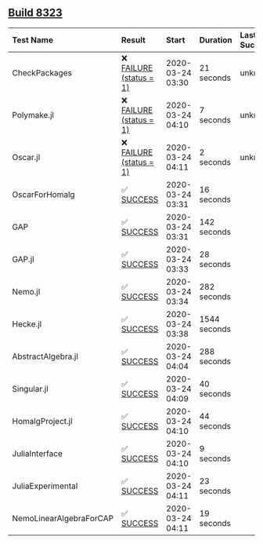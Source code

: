 ## [Build 8323](https://oscarci.mathematik.uni-kl.de/job/oscar/8323/)

| Test Name    | Result | Start | Duration | Last Success |
|:-------------|:-------|:------|:---------|:-------------|
| CheckPackages | ❌ [FAILURE (status = 1)](https://oscarci.mathematik.uni-kl.de/job/oscar/8323/artifact/logs/build-8323/CheckPackages.log) | 2020-03-24 03:30 | 21 seconds | unknown |
| Polymake.jl | ❌ [FAILURE (status = 1)](https://oscarci.mathematik.uni-kl.de/job/oscar/8323/artifact/logs/build-8323/Polymake.jl.log) | 2020-03-24 04:10 | 7 seconds | unknown |
| Oscar.jl | ❌ [FAILURE (status = 1)](https://oscarci.mathematik.uni-kl.de/job/oscar/8323/artifact/logs/build-8323/Oscar.jl.log) | 2020-03-24 04:11 | 2 seconds | unknown |
| OscarForHomalg | ✅ [SUCCESS](https://oscarci.mathematik.uni-kl.de/job/oscar/8323/artifact/logs/build-8323/OscarForHomalg.log) | 2020-03-24 03:31 | 16 seconds |  |
| GAP | ✅ [SUCCESS](https://oscarci.mathematik.uni-kl.de/job/oscar/8323/artifact/logs/build-8323/GAP.log) | 2020-03-24 03:31 | 142 seconds |  |
| GAP.jl | ✅ [SUCCESS](https://oscarci.mathematik.uni-kl.de/job/oscar/8323/artifact/logs/build-8323/GAP.jl.log) | 2020-03-24 03:33 | 28 seconds |  |
| Nemo.jl | ✅ [SUCCESS](https://oscarci.mathematik.uni-kl.de/job/oscar/8323/artifact/logs/build-8323/Nemo.jl.log) | 2020-03-24 03:34 | 282 seconds |  |
| Hecke.jl | ✅ [SUCCESS](https://oscarci.mathematik.uni-kl.de/job/oscar/8323/artifact/logs/build-8323/Hecke.jl.log) | 2020-03-24 03:38 | 1544 seconds |  |
| AbstractAlgebra.jl | ✅ [SUCCESS](https://oscarci.mathematik.uni-kl.de/job/oscar/8323/artifact/logs/build-8323/AbstractAlgebra.jl.log) | 2020-03-24 04:04 | 288 seconds |  |
| Singular.jl | ✅ [SUCCESS](https://oscarci.mathematik.uni-kl.de/job/oscar/8323/artifact/logs/build-8323/Singular.jl.log) | 2020-03-24 04:09 | 40 seconds |  |
| HomalgProject.jl | ✅ [SUCCESS](https://oscarci.mathematik.uni-kl.de/job/oscar/8323/artifact/logs/build-8323/HomalgProject.jl.log) | 2020-03-24 04:10 | 44 seconds |  |
| JuliaInterface | ✅ [SUCCESS](https://oscarci.mathematik.uni-kl.de/job/oscar/8323/artifact/logs/build-8323/JuliaInterface.log) | 2020-03-24 04:10 | 9 seconds |  |
| JuliaExperimental | ✅ [SUCCESS](https://oscarci.mathematik.uni-kl.de/job/oscar/8323/artifact/logs/build-8323/JuliaExperimental.log) | 2020-03-24 04:11 | 23 seconds |  |
| NemoLinearAlgebraForCAP | ✅ [SUCCESS](https://oscarci.mathematik.uni-kl.de/job/oscar/8323/artifact/logs/build-8323/NemoLinearAlgebraForCAP.log) | 2020-03-24 04:11 | 19 seconds |  |
